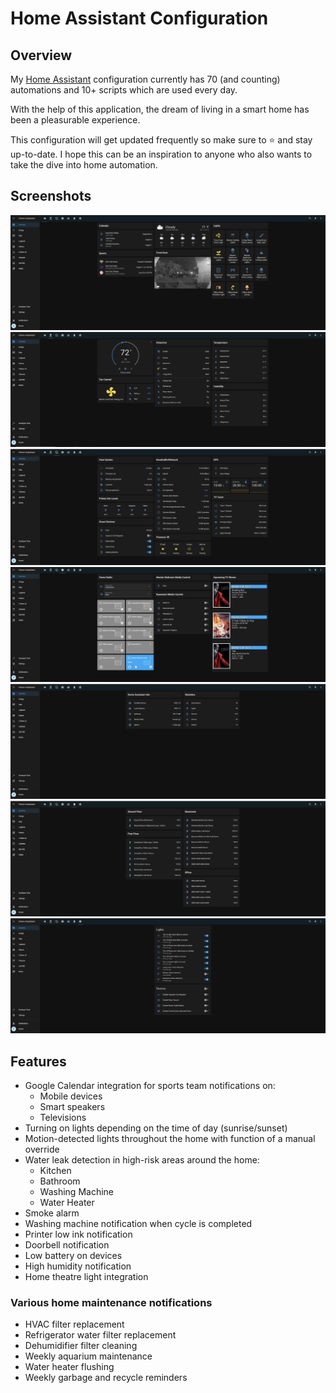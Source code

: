# Home Assistant Configuration

## Overview

My [Home Assistant](https://www.home-assistant.io) configuration currently has 70 (and counting) automations and 10+ scripts which are used every day.

With the help of this application, the dream of living in a smart home has been a pleasurable experience.

This configuration will get updated frequently so make sure to ⭐ and stay up-to-date. I hope this can be an inspiration to anyone who also wants to take the dive into home automation.

## Screenshots

![Home](https://github.com/omerome83/homeassistant/blob/main/images/screenshots/ha_home.PNG)
![Comfort](https://github.com/omerome83/homeassistant/blob/main/images/screenshots/ha_comfort.PNG)
![Device Status](https://github.com/omerome83/homeassistant/blob/main/images/screenshots/ha_device_status.PNG)
![Media](https://github.com/omerome83/homeassistant/blob/main/images/screenshots/ha_media.PNG)
![Info](https://github.com/omerome83/homeassistant/blob/main/images/screenshots/ha_info.PNG)
![Battery Status](https://github.com/omerome83/homeassistant/blob/main/images/screenshots/ha_battery_status.PNG)
![Automation Override](https://github.com/omerome83/homeassistant/blob/main/images/screenshots/ha_automation_override.PNG)

## Features

- Google Calendar integration for sports team notifications on:
  - Mobile devices
  - Smart speakers
  - Televisions
- Turning on lights depending on the time of day (sunrise/sunset)
- Motion-detected lights throughout the home with function of a manual override
- Water leak detection in high-risk areas around the home:
  - Kitchen
  - Bathroom
  - Washing Machine
  - Water Heater
- Smoke alarm
- Washing machine notification when cycle is completed
- Printer low ink notification
- Doorbell notification
- Low battery on devices
- High humidity notification
- Home theatre light integration

### Various home maintenance notifications

- HVAC filter replacement
- Refrigerator water filter replacement
- Dehumidifier filter cleaning
- Weekly aquarium maintenance
- Water heater flushing
- Weekly garbage and recycle reminders
